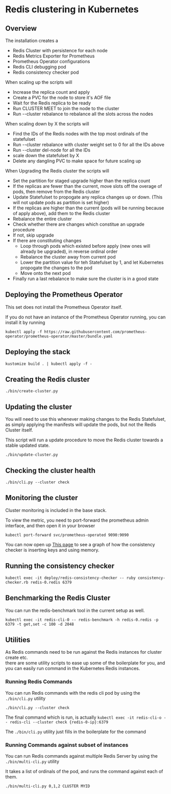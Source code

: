 # Redis clustering in Kubernetes

## Overview

The installation creates a 
* Redis Cluster with persistence for each node
* Redis Metrics Exporter for Prometheus
* Prometheus Operator configurations
* Redis CLI debugging pod
* Redis consistency checker pod

When scaling up the scripts will
* Increase the replica count and apply
* Create a PVC for the node to store it's AOF file
* Wait for the Redis replica to be ready
* Run CLUSTER MEET to join the node to the cluster
* Run --cluster rebalance to rebalance all the slots across the nodes

When scaling down by X the scripts will
* Find the IDs of the Redis nodes with the top most ordinals of the statefulset
* Run --cluster rebalance with cluster weight set to 0 for all the IDs above
* Run --cluster del-node for all the IDs
* scale down the statefulset by X
* Delete any dangling PVC to make space for future scaling up

When Upgrading the Redis cluster the scripts will
* Set the partition for staged upgrade higher than the replica count
* If the replicas are fewer than the current, move slots off the overage of pods, then remove from the Redis cluster
* Update Statefulset to propogate any replica changes up or down. (This will not update pods as partition is set higher)
* If the replicas are higher than the current (pods will be running because of apply above), add them to the Redis cluster
* Rebalance the entire cluster
* Check whether there are changes which constitue an upgrade procedure
* If not, skip upgrade
* If there are constituting changes
	* Loop through pods which existed before apply (new ones will already be upgraded), in reverse ordinal order
	* Rebalance the cluster away from current pod
	* Lower the partition value for teh Statefulset by 1, and let Kubernetes propogate the changes to the pod
	* Move onto the next pod
* Finally run a last rebalance to make sure the cluster is in a good state

## Deploying the Prometheus Operator

This set does not install the Prometheus Operator itself.

If you do not have an instance of the Prometheus Operator running, you can install it by running

```
kubectl apply -f https://raw.githubusercontent.com/prometheus-operator/prometheus-operator/master/bundle.yaml
```

## Deploying the stack

```
kustomize build . | kubectl apply -f -
```

## Creating the Redis cluster

```
./bin/create-cluster.py
```

## Updating the cluster

You will need to use this whenever making changes to the Redis Statefulset, 
as simply applying the manifests will update the pods,
but not the Redis Cluster itself.

This script will run a update procedure to move the Redis cluster towards a stable updated state.

```
./bin/update-cluster.py
```

## Checking the cluster health 

```
./bin/cli.py --cluster check
```

## Monitoring the cluster

Cluster monitoring is included in the base stack.

To view the metric, you need to port-forward the prometheus admin interface, and then open it in your browser

```
kubectl port-forward svc/prometheus-operated 9090:9090
```

You can now open up [This page](http://localhost:9090/graph?g0.expr=redis_db_keys&g0.tab=0&g0.stacked=0&g0.show_exemplars=1&g0.range_input=1h&g1.expr=redis_keyspace_hits_total&g1.tab=0&g1.stacked=0&g1.show_exemplars=0&g1.range_input=1h&g2.expr=redis_keyspace_misses_total&g2.tab=0&g2.stacked=0&g2.show_exemplars=0&g2.range_input=1h&g3.expr=redis_memory_used_bytes&g3.tab=0&g3.stacked=0&g3.show_exemplars=0&g3.range_input=1h&g4.expr=redis_mem_clients_normal&g4.tab=0&g4.stacked=0&g4.show_exemplars=0&g4.range_input=1h&g5.expr=redis_last_slow_execution_duration_seconds&g5.tab=0&g5.stacked=0&g5.show_exemplars=0&g5.range_input=1h) to see a graph of how the consistency checker is inserting keys and using memory.

## Running the consistency checker

```
kubectl exec -it deploy/redis-consistency-checker -- ruby consistency-checker.rb redis-0.redis 6379
```

## Benchmarking the Redis Cluster

You can run the redis-benchmark tool in the current setup as well.

```
kubectl exec -it redis-cli-0 -- redis-benchmark -h redis-0.redis -p 6379 -t get,set -c 100 -d 2048
```

## Utilities

As Redis commands need to be run against the Redis instances for cluster create etc.  
there are some utility scripts to ease up some of the boilerplate for you, 
and you can easily run command in the Kubernetes Redis instances.

### Running Redis Commands

You can run Redis commands with the redis cli pod by using the `./bin/cli.py` utility

```
./bin/cli.py --cluster check
```

The final command which is run, is actually `kubectl exec -it redis-cli-o -- redis-cli --cluster check {redis-0-ip}:6379`

The `./bin/cli.py` utility just fills in the boilerplate for the command

### Running Commands against subset of instances

You can run Redis commands against multiple Redis Server by using the `./bin/multi-cli.py` utility

It takes a list of ordinals of the pod, and runs the command against each of them.

```
./bin/multi-cli.py 0,1,2 CLUSTER MYID
```
